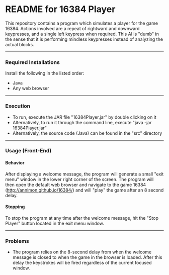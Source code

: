 # README for 16384 Player
This repository contains a program which simulates a player for the game 16384.  Actions involved are a repeat of rightward and downward keypresses, and a single left keypress when required. This AI is "dumb" in the sense that it is performing mindless keypresses instead of analyzing the actual blocks.

-----------------------
### Required Installations
Install the following in the listed order:
*   Java
*   Any web browser

-----------------------
### Execution
*   To run, execute the JAR file "16384Player.jar" by double clicking on it
*   Alternatively, to run it through the command line, execute "java -jar 16384Player.jar"
*   Alternatively, the source code (Java) can be found in the "src" directory

-----------------------
### Usage (Front-End)
#### Behavior
After displaying a welcome message, the program will generate a small "exit menu" window
in the lower right corner of the screen.  The program will then open the default web
browser and navigate to the game 16384 (http://annimon.github.io/16384/) and will "play"
the game after an 8 second delay.

#### Stopping
To stop the program at any time after the welcome message, hit the "Stop Player" button
located in the exit menu window.

-----------------------
### Problems
*   The program relies on the 8-second delay from when the welcome message is closed to when
the game in the browser is loaded.  After this delay the keystrokes will be fired regardless
of the current focused window.
